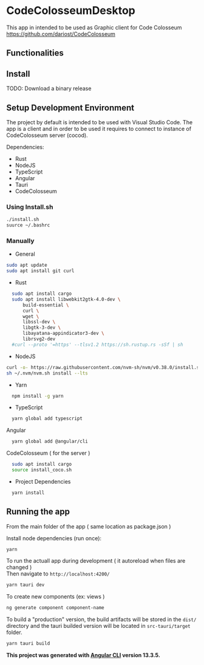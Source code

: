 # CodeColosseumDesktop

This app in intended to be used as Graphic client for Code Colosseum     
https://github.com/dariost/CodeColosseum

## Functionalities



## Install

TODO: Download a binary release

## Setup Development Environment 
The project by default is intended to be used with Visual Studio Code.
The app is a client and in order to be used it requires to connect to instance of CodeColosseum server (cocod).

Dependencies:
- Rust
- NodeJS
- TypeScript
- Angular
- Tauri
- CodeColosseum 

### Using Install.sh

```bash
./install.sh
suurce ~/.bashrc
```

### Manually

- General
```bash
sudo apt update
sudo apt install git curl
```

- Rust
```bash
  sudo apt install cargo
  sudo apt install libwebkit2gtk-4.0-dev \
      build-essential \
      curl \
      wget \
      libssl-dev \
      libgtk-3-dev \
      libayatana-appindicator3-dev \
      librsvg2-dev
  #curl --proto '=https' --tlsv1.2 https://sh.rustup.rs -sSf | sh
```

- NodeJS
```bash
curl -o- https://raw.githubusercontent.com/nvm-sh/nvm/v0.38.0/install.sh | 
sh ~/.nvm/nvm.sh install --lts
```
  
- Yarn
```bash
  npm install -g yarn
```

- TypeScript
```bash
  yarn global add typescript
```

Angular
```bash
  yarn global add @angular/cli
```

CodeColosseum ( for the server ) 
```bash
  sudo apt install cargo
  source install_coco.sh
```

- Project Dependencies
```bash
  yarn install
```

## Running the app

From the main folder of the app ( same location as package.json )     

Install node dependencies (run once):     
```bash
yarn
```

To run the actuall app during development ( it autoreload when files are changed )     
Then navigate to `http://localhost:4200/`
```bash
yarn tauri dev
```

To create new components (ex: views ) 
```bash
ng generate component component-name
```

To build a "production" version, the build artifacts will be stored in the `dist/` directory and the tauri builded version will be located in `src-tauri/target` folder.
```bash
yarn tauri build
```

__This project was generated with [Angular CLI](https://github.com/angular/angular-cli) version 13.3.5.__
